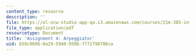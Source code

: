 ```yaml
---
content_type: resource
description: ''
file: https://ol-ocw-studio-app-qa.s3.amazonaws.com/courses/21m-385-interactive-music-systems-fall-2016/b58c06860a295940950bf772798706ca_MIT21M_385F16_pset4.pdf
file_type: application/pdf
resourcetype: Document
title: 'Assignment 4: Arpeggiator'
uid: b58c0686-0a29-5940-950b-f772798706ca
---
```

